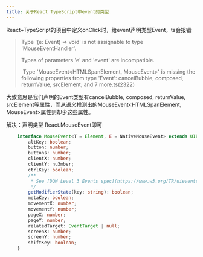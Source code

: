 ```yaml
---
title: 关于React TypeScript中event的类型
---
```


React+TypeScript的项目中定义onClick时，给event声明类型Event，ts会报错

> Type '(e: Event) => void' is not assignable to type 'MouseEventHandler<HTMLSpanElement>'.
>
>   Types of parameters 'e' and 'event' are incompatible.
>
> ​    Type 'MouseEvent<HTMLSpanElement, MouseEvent>' is missing the following properties from type 'Event': cancelBubble, composed, returnValue, srcElement, and 7 more.ts(2322)

大致意思是我们声明的Event类型有cancelBubble, composed, returnValue, srcElement等属性，而从语义推测出的MouseEvent<HTMLSpanElement, MouseEvent>属性则却少这些属性。

解决：声明类型 React.MouseEvent即可

```ts
    interface MouseEvent<T = Element, E = NativeMouseEvent> extends UIEvent<T, E> {
        altKey: boolean;
        button: number;
        buttons: number;
        clientX: number;
        clientY: nu3mber;
        ctrlKey: boolean;
        /**
         * See [DOM Level 3 Events spec](https://www.w3.org/TR/uievents-key/#keys-modifier). for a list of valid (case-sensitive) arguments to this method.
         */
        getModifierState(key: string): boolean;
        metaKey: boolean;
        movementX: number;
        movementY: number;
        pageX: number;
        pageY: number;
        relatedTarget: EventTarget | null;
        screenX: number;
        screenY: number;
        shiftKey: boolean;
    }
```




